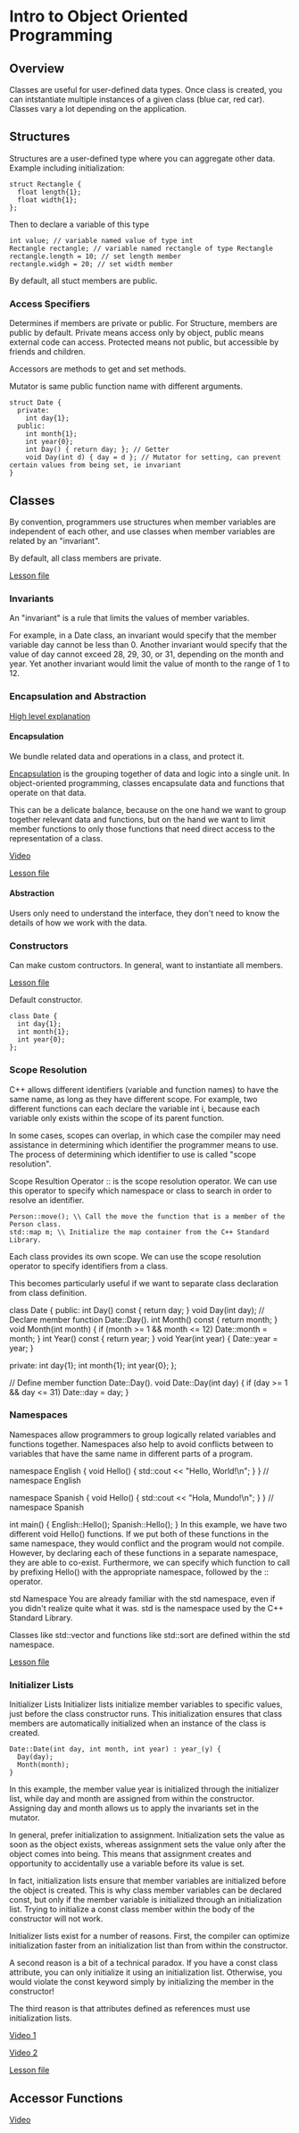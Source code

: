 # Intro to Object Oriented Programming

## Overview

Classes are useful for user-defined data types.  Once class is created, you can intstantiate multiple instances of a given class (blue car, red car).  Classes vary a lot depending on the application.

## Structures

Structures are a user-defined type where you can aggregate other data.  Example including initialization:

```
struct Rectangle {
  float length{1};
  float width{1};
};
```

Then to declare a variable of this type

```
int value; // variable named value of type int
Rectangle rectangle; // variable named rectangle of type Rectangle
rectangle.length = 10; // set length member
rectangle.widgh = 20; // set width member
```

By default, all stuct members are public.

### Access Specifiers

Determines if members are private or public.  For Structure, members are public by default.  Private means access only by object, public means external code can access.  Protected means not public, but accessible by friends and children.

Accessors are methods to get and set methods.

Mutator is same public function name with different arguments.

```
struct Date {
  private:
    int day{1};
  public:
    int month{1};
    int year{0};
    int Day() { return day; }; // Getter
    void Day(int d) { day = d }; // Mutator for setting, can prevent certain values from being set, ie invariant
}
```

## Classes

By convention, programmers use structures when member variables are independent of each other, and use classes when member variables are related by an "invariant".

By default, all class members are private.

[Lesson file](./lesson_06_access_specifiers.cpp)

### Invariants

An "invariant" is a rule that limits the values of member variables.

For example, in a Date class, an invariant would specify that the member variable day cannot be less than 0. Another invariant would specify that the value of day cannot exceed 28, 29, 30, or 31, depending on the month and year. Yet another invariant would limit the value of month to the range of 1 to 12.

### Encapsulation and Abstraction

[High level explanation](https://youtu.be/KXojXgyW-O8)

#### Encapsulation

We bundle related data and operations in a class, and protect it.

[Encapsulation](https://en.wikipedia.org/wiki/Encapsulation) is the grouping together of data and logic into a single unit. In object-oriented programming, classes encapsulate data and functions that operate on that data.

This can be a delicate balance, because on the one hand we want to group together relevant data and functions, but on the hand we want to limit member functions to only those functions that need direct access to the representation of a class.

[Video](https://youtu.be/1-j6AxEoK3c)

[Lesson file](./lesson_14_encapsulation.cpp)

#### Abstraction 

Users only need to understand the interface, they don't need to know the details of how we work with the data.

### Constructors

Can make custom contructors.  In general, want to instantiate all members.

[Lesson file](./lesson_10_constructors.cpp)

Default constructor.

```
class Date { 
  int day{1};
  int month{1};
  int year{0};
};
```

### Scope Resolution

C++ allows different identifiers (variable and function names) to have the same name, as long as they have different scope. For example, two different functions can each declare the variable int i, because each variable only exists within the scope of its parent function.

In some cases, scopes can overlap, in which case the compiler may need assistance in determining which identifier the programmer means to use. The process of determining which identifier to use is called "scope resolution".

Scope Resultion Operator
:: is the scope resolution operator. We can use this operator to specify which namespace or class to search in order to resolve an identifier.

```
Person::move(); \\ Call the move the function that is a member of the Person class.
std::map m; \\ Initialize the map container from the C++ Standard Library.  
```

Each class provides its own scope. We can use the scope resolution operator to specify identifiers from a class.

This becomes particularly useful if we want to separate class declaration from class definition.

class Date {
 public:
  int Day() const { return day; }
  void Day(int day);  // Declare member function Date::Day().
  int Month() const { return month; }
  void Month(int month) {
    if (month >= 1 && month <= 12) Date::month = month;
  }
  int Year() const { return year; }
  void Year(int year) { Date::year = year; }

 private:
  int day{1};
  int month{1};
  int year{0};
};

// Define member function Date::Day().
void Date::Day(int day) {
  if (day >= 1 && day <= 31) Date::day = day;
}

### Namespaces

Namespaces allow programmers to group logically related variables and functions together. Namespaces also help to avoid conflicts between to variables that have the same name in different parts of a program.

namespace English {
void Hello() { std::cout << "Hello, World!\n"; }
}  // namespace English

namespace Spanish {
void Hello() { std::cout << "Hola, Mundo!\n"; }
}  // namespace Spanish

int main() {
  English::Hello();
  Spanish::Hello();
}
In this example, we have two different void Hello() functions. If we put both of these functions in the same namespace, they would conflict and the program would not compile. However, by declaring each of these functions in a separate namespace, they are able to co-exist. Furthermore, we can specify which function to call by prefixing Hello() with the appropriate namespace, followed by the :: operator.

std Namespace
You are already familiar with the std namespace, even if you didn't realize quite what it was. std is the namespace used by the C++ Standard Library.

Classes like std::vector and functions like std::sort are defined within the std namespace.

[Lesson file](./lesson_11_scope_resolution.cpp)

### Initializer Lists

Initializer Lists
Initializer lists initialize member variables to specific values, just before the class constructor runs. This initialization ensures that class members are automatically initialized when an instance of the class is created.

```
Date::Date(int day, int month, int year) : year_(y) {
  Day(day);
  Month(month);
}
```

In this example, the member value year is initialized through the initializer list, while day and month are assigned from within the constructor. Assigning day and month allows us to apply the invariants set in the mutator.

In general, prefer initialization to assignment. Initialization sets the value as soon as the object exists, whereas assignment sets the value only after the object comes into being. This means that assignment creates and opportunity to accidentally use a variable before its value is set.

In fact, initialization lists ensure that member variables are initialized before the object is created. This is why class member variables can be declared const, but only if the member variable is initialized through an initialization list. Trying to initialize a const class member within the body of the constructor will not work.

Initializer lists exist for a number of reasons. First, the compiler can optimize initialization faster from an initialization list than from within the constructor.

A second reason is a bit of a technical paradox. If you have a const class attribute, you can only initialize it using an initialization list. Otherwise, you would violate the const keyword simply by initializing the member in the constructor!

The third reason is that attributes defined as references must use initialization lists.

[Video 1](https://youtu.be/cqKuYu1oiow)

[Video 2](https://youtu.be/Ms4Li58ZvwA)

[Lesson file](./lesson_12_initializer_lists.cpp)

## Accessor Functions

[Video](https://youtu.be/HfVOiSpzFaA)
